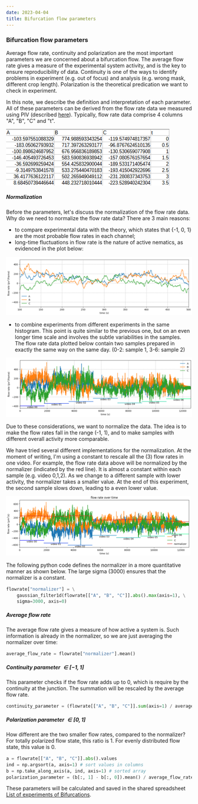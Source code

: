 ```yaml
---
date: 2023-04-04
title: Bifurcation flow parameters
---
```


### Bifurcation flow parameters

Average flow rate, continuity and polarization are the most important parameters we are concerned about a bifurcation flow. The average flow rate gives a measure of the experimental system activity, and is the key to ensure reproducibility of data. Continuity is one of the ways to identify problems in experiment (e.g. out of focus) and analysis (e.g. wrong mask, different crop length).  Polarization is the theoretical predication we want to check in experiment. 

In this note, we describe the definition and interpretation of each parameter. All of these parameters can be derived from the flow rate data we measured using PIV (described [here](2022-12-13_batch-bifurcation-analysis.md)). Typically, flow rate data comprise 4 columns "A", "B", "C" and "t". 

![picture 1](/assets/images/2023/04/flow-rate-data.png)  

##### Normalization

Before the parameters, let's discuss the normalization of the flow rate data. Why do we need to normalize the flow rate data? There are 3 main reasons:

- to compare experimental data with the theory, which states that {-1, 0, 1} are the most probable flow rates in each channel;
- long-time fluctuations in flow rate is the nature of active nematics, as evidenced in the plot below:

![picture 2](/assets/images/2023/04/flow-rate-fluctuation.png)  

- to combine experiments from different experiments in the same histogram. This point is quite similar to the previous one, but on an even longer time scale and involves the subtle variabilities in the samples. The flow rate data plotted below contain two samples prepared in exactly the same way on the same day. (0-2: sample 1, 3-6: sample 2)

![picture 3](/assets/images/2023/04/sample-variation.png)  

Due to these considerations, we want to normalize the data. The idea is to make the flow rates fall in the range (-1, 1), and to make samples with different overall activity more comparable. 

We have tried several different implementations for the normalization. At the moment of writing, I'm using a constant to rescale all the (3) flow rates in one video. For example, the flow rate data above will be normalized by the normalizer (indicated by the red line). It is almost a constant within each sample (e.g. video 0,1,2). As we change to a different sample with lower activity, the normalizer takes a smaller value. At the end of this experiment, the second sample slows down, leading to a even lower value. 

![picture 4](/assets/images/2023/04/flow-rate-with-normalizer.png)  

The following python code defines the normalizer in a more quantitative manner as shown below. The large sigma (3000) ensures that the normalizer is a constant. 

```python
flowrate["normalizer"] = \
    gaussian_filter1d(flowrate[["A", "B", "C"]].abs().max(axis=1), \
    sigma=3000, axis=0)
```

##### Average flow rate

The average flow rate gives a measure of how active a system is. Such information is already in the normalizer, so we are just averaging the normalizer over time:

```python
average_flow_rate = flowrate["normalizer"].mean()
```

##### Continuity parameter $\in [-1, 1]$

This parameter checks if the flow rate adds up to 0, which is require by the continuity at the junction. The summation will be rescaled by the average flow rate.

```python
continuity_parameter = (flowrate[["A", "B", "C"]].sum(axis=1) / average_flow_rate
```

##### Polarization parameter $\in [0,1]$

How different are the two smaller flow rates, compared to the normalizer? For totally polarized flow state, this ratio is 1. For evenly distributed flow state, this value is 0. 

```python
a = flowrate[["A", "B", "C"]].abs().values
ind = np.argsort(a, axis=1) # sort values in columns
b = np.take_along_axis(a, ind, axis=1) # sorted array
polarization_parameter = (b[:, 1] - b[:, 0]).mean() / average_flow_rate
```

These parameters will be calculated and saved in the shared spreadsheet [List of experiments of Bifurcations](https://docs.google.com/spreadsheets/d/1KEaa-VgyC1NET2K7HZfIa7Qk1tyNr5EN32Wwv2pCiNc/edit#gid=0).